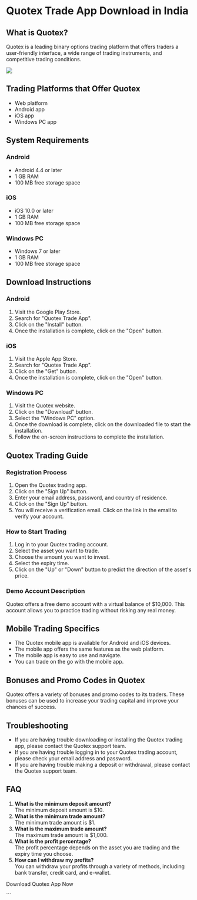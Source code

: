 # Quotex Trade App Download in India

## What is Quotex?

Quotex is a leading binary options trading platform that offers traders
a user-friendly interface, a wide range of trading instruments, and
competitive trading conditions.

[![](https://static.quotex.io/files/5_en/300_250.jpg)](https://traff.sbs/brokerqxsignupf)

## Trading Platforms that Offer Quotex

-   Web platform
-   Android app
-   iOS app
-   Windows PC app

## System Requirements

### Android

-   Android 4.4 or later
-   1 GB RAM
-   100 MB free storage space

### iOS

-   iOS 10.0 or later
-   1 GB RAM
-   100 MB free storage space

### Windows PC

-   Windows 7 or later
-   1 GB RAM
-   100 MB free storage space

## Download Instructions

### Android

1.  Visit the Google Play Store.
2.  Search for "Quotex Trade App".
3.  Click on the "Install" button.
4.  Once the installation is complete, click on the "Open" button.

### iOS

1.  Visit the Apple App Store.
2.  Search for "Quotex Trade App".
3.  Click on the "Get" button.
4.  Once the installation is complete, click on the "Open" button.

### Windows PC

1.  Visit the Quotex website.
2.  Click on the "Download" button.
3.  Select the "Windows PC" option.
4.  Once the download is complete, click on the downloaded file to start
    the installation.
5.  Follow the on-screen instructions to complete the installation.

## Quotex Trading Guide

### Registration Process

1.  Open the Quotex trading app.
2.  Click on the "Sign Up" button.
3.  Enter your email address, password, and country of residence.
4.  Click on the "Sign Up" button.
5.  You will receive a verification email. Click on the link in the
    email to verify your account.

### How to Start Trading

1.  Log in to your Quotex trading account.
2.  Select the asset you want to trade.
3.  Choose the amount you want to invest.
4.  Select the expiry time.
5.  Click on the "Up" or "Down" button to predict the
    direction of the asset\'s price.

### Demo Account Description

Quotex offers a free demo account with a virtual balance of \$10,000.
This account allows you to practice trading without risking any real
money.

## Mobile Trading Specifics

-   The Quotex mobile app is available for Android and iOS devices.
-   The mobile app offers the same features as the web platform.
-   The mobile app is easy to use and navigate.
-   You can trade on the go with the mobile app.

## Bonuses and Promo Codes in Quotex

Quotex offers a variety of bonuses and promo codes to its traders. These
bonuses can be used to increase your trading capital and improve your
chances of success.

## Troubleshooting

-   If you are having trouble downloading or installing the Quotex
    trading app, please contact the Quotex support team.
-   If you are having trouble logging in to your Quotex trading account,
    please check your email address and password.
-   If you are having trouble making a deposit or withdrawal, please
    contact the Quotex support team.

## FAQ

1.  **What is the minimum deposit amount?**\
    The minimum deposit amount is \$10.
2.  **What is the minimum trade amount?**\
    The minimum trade amount is \$1.
3.  **What is the maximum trade amount?**\
    The maximum trade amount is \$1,000.
4.  **What is the profit percentage?**\
    The profit percentage depends on the asset you are trading and the
    expiry time you choose.
5.  **How can I withdraw my profits?**\
    You can withdraw your profits through a variety of methods,
    including bank transfer, credit card, and e-wallet.

Download Quotex App Now

\`\`\`

